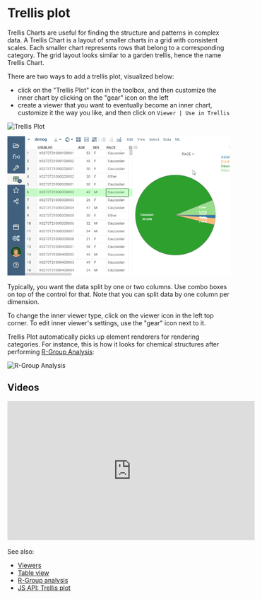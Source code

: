 <!-- TITLE: Trellis plot -->
<!-- SUBTITLE: -->

# Trellis plot

Trellis Charts are useful for finding the structure and patterns in complex data.
A Trellis Chart is a layout of smaller charts in a grid with consistent scales. Each smaller chart
represents rows that belong to a corresponding category.  The grid layout looks similar to a garden trellis, 
hence the name Trellis Chart.

There are two ways to add a trellis plot, visualized below:
* click on the "Trellis Plot" icon in the toolbox, and then customize the inner chart by clicking 
  on the "gear" icon on the left
* create a viewer that you want to eventually become an inner chart, customize it the way you like,
  and then click on `Viewer | Use in Trellis`  

![Trellis Plot](../../uploads/gifs/trellis-plot.gif "Trellis Plot")

![](../viewers-as-trellis.gif) 


Typically, you want the data split by one or two columns. Use combo boxes on top of the control for that. Note
that you can split data by one column per dimension.  

To change the inner viewer type, click on the viewer icon in the left top corner. To edit inner
viewer's settings, use the "gear" icon next to it.


Trellis Plot automatically picks up element renderers for rendering categories. For instance,
this is how it looks for chemical structures after performing [R-Group Analysis](../../domains/chem/r-group-analysis.md):

![R-Group Analysis](../../uploads/chem/r-group-analysis.png "R-Group Analysis")

## Videos

<iframe width="560" height="315" src="https://www.youtube.com/embed/7MBXWzdC0-I?start=1560" frameborder="0" allow="accelerometer; autoplay; clipboard-write; encrypted-media; gyroscope; picture-in-picture" allowfullscreen></iframe>

See also: 
  
  * [Viewers](../viewers.md)
  * [Table view](../../overview/table-view.md)
  * [R-Group analysis](../../domains/chem/r-group-analysis.md)
  * [JS API: Trellis plot](https://public.datagrok.ai/js/samples/ui/viewers/types/trellis-plot)
